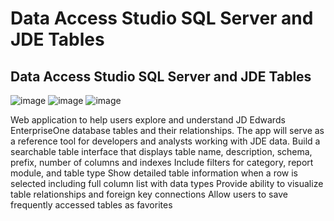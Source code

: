 # Data Access Studio SQL Server and JDE Tables
## Data Access Studio SQL Server and JDE Tables

![image](https://github.com/user-attachments/assets/cf7572ff-70e6-49fb-8aef-b7aca86180aa)
![image](https://github.com/user-attachments/assets/fbc6686f-4bea-4da8-be21-5ae8c21b8650)
![image](https://github.com/user-attachments/assets/e38eb332-ead0-4d28-aa54-077d42ccd290)


Web application to help users explore and understand JD Edwards EnterpriseOne database tables and their relationships. The app will serve as a reference tool for developers and analysts working with JDE data.
Build a searchable table interface that displays table name, description, schema, prefix, number of columns and indexes
Include filters for category, report module, and table type
Show detailed table information when a row is selected including full column list with data types
Provide ability to visualize table relationships and foreign key connections
Allow users to save frequently accessed tables as favorites
